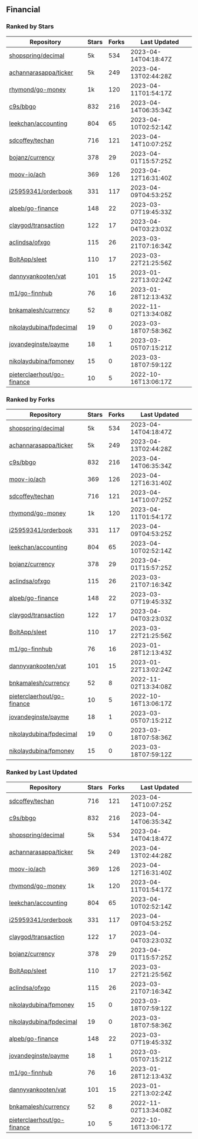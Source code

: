 ## Financial

### Ranked by Stars

| Repository | Stars | Forks | Last Updated |
|------------|-------|-------|--------------|
| [shopspring/decimal](https://github.com/shopspring/decimal) | 5k | 534 | 2023-04-14T04:18:47Z |
| [achannarasappa/ticker](https://github.com/achannarasappa/ticker) | 5k | 249 | 2023-04-13T02:44:28Z |
| [rhymond/go-money](https://github.com/rhymond/go-money) | 1k | 120 | 2023-04-11T01:54:17Z |
| [c9s/bbgo](https://github.com/c9s/bbgo) | 832 | 216 | 2023-04-14T06:35:34Z |
| [leekchan/accounting](https://github.com/leekchan/accounting) | 804 | 65 | 2023-04-10T02:52:14Z |
| [sdcoffey/techan](https://github.com/sdcoffey/techan) | 716 | 121 | 2023-04-14T10:07:25Z |
| [bojanz/currency](https://github.com/bojanz/currency) | 378 | 29 | 2023-04-01T15:57:25Z |
| [moov-io/ach](https://github.com/moov-io/ach) | 369 | 126 | 2023-04-12T16:31:40Z |
| [i25959341/orderbook](https://github.com/i25959341/orderbook) | 331 | 117 | 2023-04-09T04:53:25Z |
| [alpeb/go-finance](https://github.com/alpeb/go-finance) | 148 | 22 | 2023-03-07T19:45:33Z |
| [claygod/transaction](https://github.com/claygod/transaction) | 122 | 17 | 2023-04-04T03:23:03Z |
| [aclindsa/ofxgo](https://github.com/aclindsa/ofxgo) | 115 | 26 | 2023-03-21T07:16:34Z |
| [BoltApp/sleet](https://github.com/BoltApp/sleet) | 110 | 17 | 2023-03-22T21:25:56Z |
| [dannyvankooten/vat](https://github.com/dannyvankooten/vat) | 101 | 15 | 2023-01-22T13:02:24Z |
| [m1/go-finnhub](https://github.com/m1/go-finnhub) | 76 | 16 | 2023-01-28T12:13:43Z |
| [bnkamalesh/currency](https://github.com/bnkamalesh/currency) | 52 | 8 | 2022-11-02T13:34:08Z |
| [nikolaydubina/fpdecimal](https://github.com/nikolaydubina/fpdecimal) | 19 | 0 | 2023-03-18T07:58:36Z |
| [jovandeginste/payme](https://github.com/jovandeginste/payme) | 18 | 1 | 2023-03-05T07:15:21Z |
| [nikolaydubina/fpmoney](https://github.com/nikolaydubina/fpmoney) | 15 | 0 | 2023-03-18T07:59:12Z |
| [pieterclaerhout/go-finance](https://github.com/pieterclaerhout/go-finance) | 10 | 5 | 2022-10-16T13:06:17Z |

### Ranked by Forks

| Repository | Stars | Forks | Last Updated |
|------------|-------|-------|--------------|
| [shopspring/decimal](https://github.com/shopspring/decimal) | 5k | 534 | 2023-04-14T04:18:47Z |
| [achannarasappa/ticker](https://github.com/achannarasappa/ticker) | 5k | 249 | 2023-04-13T02:44:28Z |
| [c9s/bbgo](https://github.com/c9s/bbgo) | 832 | 216 | 2023-04-14T06:35:34Z |
| [moov-io/ach](https://github.com/moov-io/ach) | 369 | 126 | 2023-04-12T16:31:40Z |
| [sdcoffey/techan](https://github.com/sdcoffey/techan) | 716 | 121 | 2023-04-14T10:07:25Z |
| [rhymond/go-money](https://github.com/rhymond/go-money) | 1k | 120 | 2023-04-11T01:54:17Z |
| [i25959341/orderbook](https://github.com/i25959341/orderbook) | 331 | 117 | 2023-04-09T04:53:25Z |
| [leekchan/accounting](https://github.com/leekchan/accounting) | 804 | 65 | 2023-04-10T02:52:14Z |
| [bojanz/currency](https://github.com/bojanz/currency) | 378 | 29 | 2023-04-01T15:57:25Z |
| [aclindsa/ofxgo](https://github.com/aclindsa/ofxgo) | 115 | 26 | 2023-03-21T07:16:34Z |
| [alpeb/go-finance](https://github.com/alpeb/go-finance) | 148 | 22 | 2023-03-07T19:45:33Z |
| [claygod/transaction](https://github.com/claygod/transaction) | 122 | 17 | 2023-04-04T03:23:03Z |
| [BoltApp/sleet](https://github.com/BoltApp/sleet) | 110 | 17 | 2023-03-22T21:25:56Z |
| [m1/go-finnhub](https://github.com/m1/go-finnhub) | 76 | 16 | 2023-01-28T12:13:43Z |
| [dannyvankooten/vat](https://github.com/dannyvankooten/vat) | 101 | 15 | 2023-01-22T13:02:24Z |
| [bnkamalesh/currency](https://github.com/bnkamalesh/currency) | 52 | 8 | 2022-11-02T13:34:08Z |
| [pieterclaerhout/go-finance](https://github.com/pieterclaerhout/go-finance) | 10 | 5 | 2022-10-16T13:06:17Z |
| [jovandeginste/payme](https://github.com/jovandeginste/payme) | 18 | 1 | 2023-03-05T07:15:21Z |
| [nikolaydubina/fpdecimal](https://github.com/nikolaydubina/fpdecimal) | 19 | 0 | 2023-03-18T07:58:36Z |
| [nikolaydubina/fpmoney](https://github.com/nikolaydubina/fpmoney) | 15 | 0 | 2023-03-18T07:59:12Z |

### Ranked by Last Updated

| Repository | Stars | Forks | Last Updated |
|------------|-------|-------|--------------|
| [sdcoffey/techan](https://github.com/sdcoffey/techan) | 716 | 121 | 2023-04-14T10:07:25Z |
| [c9s/bbgo](https://github.com/c9s/bbgo) | 832 | 216 | 2023-04-14T06:35:34Z |
| [shopspring/decimal](https://github.com/shopspring/decimal) | 5k | 534 | 2023-04-14T04:18:47Z |
| [achannarasappa/ticker](https://github.com/achannarasappa/ticker) | 5k | 249 | 2023-04-13T02:44:28Z |
| [moov-io/ach](https://github.com/moov-io/ach) | 369 | 126 | 2023-04-12T16:31:40Z |
| [rhymond/go-money](https://github.com/rhymond/go-money) | 1k | 120 | 2023-04-11T01:54:17Z |
| [leekchan/accounting](https://github.com/leekchan/accounting) | 804 | 65 | 2023-04-10T02:52:14Z |
| [i25959341/orderbook](https://github.com/i25959341/orderbook) | 331 | 117 | 2023-04-09T04:53:25Z |
| [claygod/transaction](https://github.com/claygod/transaction) | 122 | 17 | 2023-04-04T03:23:03Z |
| [bojanz/currency](https://github.com/bojanz/currency) | 378 | 29 | 2023-04-01T15:57:25Z |
| [BoltApp/sleet](https://github.com/BoltApp/sleet) | 110 | 17 | 2023-03-22T21:25:56Z |
| [aclindsa/ofxgo](https://github.com/aclindsa/ofxgo) | 115 | 26 | 2023-03-21T07:16:34Z |
| [nikolaydubina/fpmoney](https://github.com/nikolaydubina/fpmoney) | 15 | 0 | 2023-03-18T07:59:12Z |
| [nikolaydubina/fpdecimal](https://github.com/nikolaydubina/fpdecimal) | 19 | 0 | 2023-03-18T07:58:36Z |
| [alpeb/go-finance](https://github.com/alpeb/go-finance) | 148 | 22 | 2023-03-07T19:45:33Z |
| [jovandeginste/payme](https://github.com/jovandeginste/payme) | 18 | 1 | 2023-03-05T07:15:21Z |
| [m1/go-finnhub](https://github.com/m1/go-finnhub) | 76 | 16 | 2023-01-28T12:13:43Z |
| [dannyvankooten/vat](https://github.com/dannyvankooten/vat) | 101 | 15 | 2023-01-22T13:02:24Z |
| [bnkamalesh/currency](https://github.com/bnkamalesh/currency) | 52 | 8 | 2022-11-02T13:34:08Z |
| [pieterclaerhout/go-finance](https://github.com/pieterclaerhout/go-finance) | 10 | 5 | 2022-10-16T13:06:17Z |

